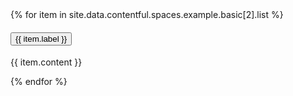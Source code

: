 <div class="usa-accordion">
    {% for item in site.data.contentful.spaces.example.basic[2].list %}
        <h4 class="usa-accordion__heading">
            <button
            class="usa-accordion__button"
            aria-expanded="false"
            aria-controls="a{{forloop.index}}"
            >
                {{ item.label }}
            </button>
        </h4>
        <div id="a{{forloop.index}}" class="usa-accordion__content usa-prose">
            <p>
                {{ item.content }}
            </p>
        </div>
    {% endfor %}
</div>